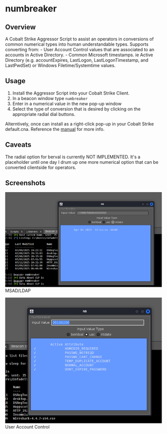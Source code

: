 # numbreaker

## Overview
A Cobalt Strike Aggressor Script to assist an operators in conversions of common numerical types into human understandable types.
Supports converting from:
    - User Account Control values that are associated to an accounts in Active Directory.
    - Common Microsoft timestamps. ie Active Directory (e.g. accountExpires, LastLogon, LastLogonTimestamp, and LastPwdSet) or Windows Filetime/Systemtime values.
    
## Usage

1) Install the Aggressor Script into your Cobalt Strike Client.
2) In a beacon window type `numbreaker`
3) Enter in a numerical value in the new pop-up window
4) Select the type of conversion that is desired by clicking on the appropriate radial dial buttons.

Alterntively, once can install as a right-click pop-up in your Cobalt Strike default.cna. Reference the [manual](https://hstechdocs.helpsystems.com/manuals/cobaltstrike/current/userguide/content/topics_aggressor-scripts/as_cobalt-strike.htm) for more info.

## Caveats

The radial option for berval is currently NOT IMPLEMENTED. It's a placeholder until one day I drum up one more numerical option that can be converted clientside for operators.

## Screenshots

![NTDATE EX](screenshots/sshot-ntdate.png)
MSAD/LDAP

![UAC EX](screenshots/sshot-uac.png)
User Account Control
